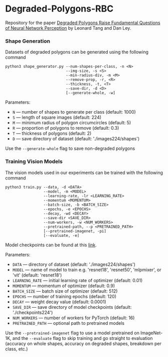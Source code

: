 # Degraded-Polygons-RBC

Repository for the paper [Degraded Polygons Raise Fundamental Questions of Neural Network Perception](https://arxiv.org/abs/2306.04955) by Leonard Tang and Dan Ley.

### Shape Generation

Datasets of degraded polygons can be generated using the following command

```
python3 shape_generator.py --num-shapes-per-class, -n <N>
                           --img-size, -s <S>
                           --min-radius-div, -m <M>
                           --remove-prop, -r, <R>
                           --thickness, -t, <T>
                           --save-dir, -d <D>
                           [--generate-whole, -w]
```

Parameters:
- ```N``` &mdash; number of shapes to generate per class (default: 1000)
- ```S``` &mdash; length of square images (default: 224)
- ```M``` &mdash; minimum radius of polygon circumcircles (default: 5)
- ```R``` &mdash; proportion of polygons to remove (default: 0.3)
- ```T``` &mdash; thickness of polygons (default: 2)
- ```D``` &mdash; save directory of dataset (default: './images224/shapes')

Use the ```--generate-whole``` flag to save non-degraded polygons

### Training Vision Models

The vision models used in our experiments can be trained with the following command

```
python3 train.py --data, -d <DATA>
                 --model, -m <MODEL>
                 --learning-rate, -lr <LEARNING_RATE>
                 --momentum <MOMENTUM>
                 --batch-size, -b <BATCH_SIZE>
                 --epochs, -e <EPOCHS>
                 --decay, -wd <DECAY>
                 --save-dir <SAVE_DIR>
                 --num-workers, -w <NUM_WORKERS>
                 --pretrained-path, --p <PRETRAINED_PATH>
                 [--pretrained-imagenet, -pi]
                 [--evaluate, -e]
```

Model checkpoints can be found at this [link](https://drive.google.com/drive/folders/1e3fQ6EXwb1abLKXGcaLKzLGpJKFGXKm3?usp=drive_link).

Parameters:
- ```DATA``` &mdash; directory of dataset (default: './images224/shapes')
- ```MODEL``` &mdash; name of model to train e.g. 'resnet18', 'resnet50', 'mlpmixer', or 'vit' (default: 'resnet18')
- ```LEARNING_RATE``` &mdash; initial learning rate of optimizer (default: 0.01)
- ```MOMENTUM``` &mdash; momentum of optimizer (default: 0.9)
- ```BATCH_SIZE``` &mdash; batch size of optimizer (default: 512)
- ```EPOCHS``` &mdash; number of training epochs (default: 120)
- ```DECAY``` &mdash; weight decay value (default: 0.0001)
- ```SAVE_DIR``` &mdash; save directory of model checkpoints (default: './checkpoints224')
- ```NUM_WORKERS``` &mdash; number of workers for PyTorch (default: 16)
- ```PRETRAINED_PATH``` &mdash; optional path to pretrained models

Use the ```--pretrained-imagenet``` flag to use a model pretrained on ImageNet-1K, and the ```--evaluate``` flag to skip training and go straight to evaluation (accuracy on whole shapes, accuracy on degraded shapes, breakdown per class, etc.)
